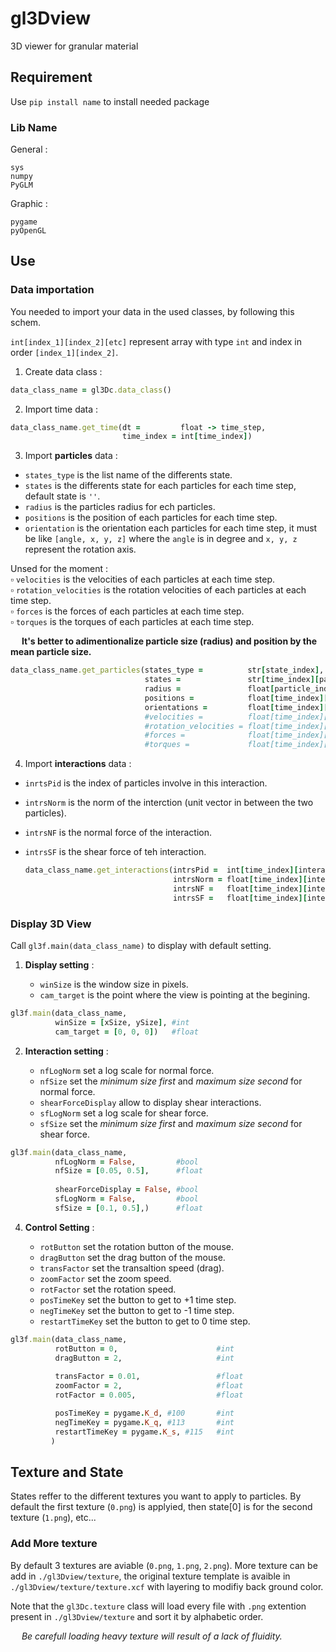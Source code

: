 # gl3Dview
3D viewer for granular material

## Requirement

Use ```pip install name``` to install needed package

### Lib Name

General :

```
sys
numpy
PyGLM
```

Graphic :

```
pygame
pyOpenGL
```

## Use

### Data importation
You needed to import your data in the used classes, by following this schem. 

`int[index_1][index_2][etc]` represent array with type `int` and index in order `[index_1][index_2]`.


1. Create data class :

  ```ruby
  data_class_name = gl3Dc.data_class()
  ```

2. Import time data :
  ```ruby
  data_class_name.get_time(dt =         float -> time_step,    
                           time_index = int[time_index])
  ```
   
3. Import **particles** data :

+ `states_type` is the list name of the differents state.
+ `states` is the differents state for each particles for each time step, default state is `''`.
+ `radius` is the particles radius for ech particles.
+ `positions` is the position of each particles for each time step.
+ `orientation` is the orientation each particles for each time step, it must be like `[angle, x, y, z]` where the `angle` is in degree and `x, y, z` represent the rotation axis.

Unsed for the moment :  <br />
   ▫️ `velocities` is the velocities of each particles at each time step.  <br />
   ▫️ `rotation_velocities` is the rotation velocities of each particles at each time step. <br />
   ▫️ `forces` is the forces of each particles at each time step. <br />
   ▫️ `torques` is the torques of each particles at each time step. <br />

  
&emsp; **It's better to adimentionalize particle size (radius) and position by the mean particle size.**
   
  ```ruby
  data_class_name.get_particles(states_type =          str[state_index],
                                states =               str[time_index][particle_index],
                                radius =               float[particle_index],
                                positions =            float[time_index][particle_index, coord_index],
                                orientations =         float[time_index][particle_index, angle:axis_coord_index],
                                #velocities =          float[time_index][particle_index, coord_index],
                                #rotation_velocities = float[time_index][particle_index, coord_index],
                                #forces =              float[time_index][particle_index, coord_index],
                                #torques =             float[time_index][particle_index, coord_index])
  ```

4. Import **interactions** data :

+ `inrtsPid` is the index of particles involve in this interaction.
+ `intrsNorm` is the norm of the interction (unit vector in between the two particles).
+ `intrsNF` is the normal force of the interaction.
+ `intrsSF` is the shear force of teh interaction.

  
  ```ruby
  data_class_name.get_interactions(intrsPid =  int[time_index][interactions_index][p1_index:p2_index],
                                   intrsNorm = float[time_index][interactions_index][coord_index],
                                   intrsNF =   float[time_index][interactions_index][coord_index],
                                   intrsSF =   float[time_index][interactions_index][coord_index],)
  ```

### Display 3D View

Call ```gl3f.main(data_class_name)``` to display with default setting.

1. **Display setting** :

   + `winSize` is the window size in pixels.
   + `cam_target` is the point where the view is pointing at the begining.

```ruby
gl3f.main(data_class_name,
          winSize = [xSize, ySize], #int
          cam_target = [0, 0, 0])   #float
```

2. **Interaction setting** :

   + `nfLogNorm` set a log scale for normal force.
   + `nfSize` set the *minimum size first* and *maximum size second* for normal force.
   + `shearForceDisplay` allow to display shear interactions.
   + `sfLogNorm` set a log scale for shear force.
   + `sfSize` set the *minimum size first* and *maximum size second* for shear force.

```ruby
gl3f.main(data_class_name,
          nfLogNorm = False,         #bool    
          nfSize = [0.05, 0.5],      #float
                   
          shearForceDisplay = False, #bool
          sfLogNorm = False,         #bool
          sfSize = [0.1, 0.5],)      #float
```


4. **Control Setting** :

   + `rotButton` set the rotation button of the mouse.
   + `dragButton` set the drag button of the mouse.
   + `transFactor` set the transaltion speed (drag).
   + `zoomFactor` set the zoom speed.
   + `rotFactor` set the rotation speed.
   + `posTimeKey` set the button to get to +1 time step.
   + `negTimeKey` set the button to get to -1 time step.
   + `restartTimeKey` set the button to get to 0 time step.


```ruby
gl3f.main(data_class_name,
          rotButton = 0,                      #int
          dragButton = 2,                     #int
         
          transFactor = 0.01,                 #float
          zoomFactor = 2,                     #float
          rotFactor = 0.005,                  #float

          posTimeKey = pygame.K_d, #100       #int
          negTimeKey = pygame.K_q, #113       #int
          restartTimeKey = pygame.K_s, #115   #int
         )
```
## Texture and State

States reffer to the different textures you want to apply to particles. By default the first texture (`0.png`) is applyied, then state[0] is for the second texture (`1.png`), etc... 

### Add More texture

By default 3 textures are aviable (`0.png`, `1.png`, `2.png`). More texture can be add in ```./gl3Dview/texture```, the original texture template is avaible in ```./gl3Dview/texture/texture.xcf``` with layering to modifiy back ground color.

Note that the ```gl3Dc.texture``` class will load every file with ```.png``` extention present in ```./gl3Dview/texture``` and sort it by alphabetic order.

&emsp; *Be carefull loading heavy texture will result of a lack of fluidity.*



